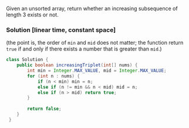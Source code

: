 Given an unsorted array, return whether an increasing subsequence of length 3 exists or not.

### Solution [linear time, constant space]
(the point is, the order of `min` and `mid` does not matter; the function return `true` if and only if there exists a number that is greater than `mid`.)

```java
class Solution {
    public boolean increasingTriplet(int[] nums) {
        int min = Integer.MAX_VALUE, mid = Integer.MAX_VALUE;
        for (int n : nums) {
            if (n < min) min = n;
            else if (n != min && n < mid) mid = n;            
            else if (n > mid) return true;
        }
        
        return false;
    }
 }
 ```
